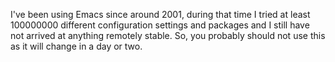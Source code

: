 I've been using Emacs since around 2001, during that time I tried at
least 100000000 different configuration settings and packages and I
still have not arrived at anything remotely stable. So, you probably
should not use this as it will change in a day or two.
